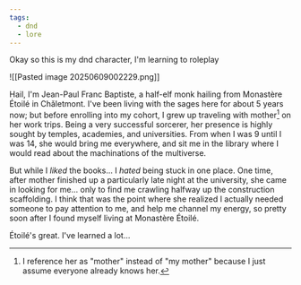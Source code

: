 ```yaml
---
tags:
  - dnd
  - lore
---
```

Okay so this is my dnd character, I'm learning to roleplay

![[Pasted image 20250609002229.png]]

Hail, I'm Jean-Paul Franc Baptiste, a half-elf monk hailing from Monastère Étoilé in Chǎletmont. I've been living with the sages here for about 5 years now; but before enrolling into my cohort, I grew up traveling with mother[^1] on her work trips. Being a very successful sorcerer, her presence is highly sought by temples, academies, and universities. From when I was 9 until I was 14, she would bring me everywhere, and sit me in the library where I would read about the machinations of the multiverse.

But while I *liked* the books... I *hated* being stuck in one place. One time, after mother finished up a particularly late night at the university, she came in looking for me... only to find me crawling halfway up the construction scaffolding. I think that was the point where she realized I actually needed someone to pay attention to me, and help me channel my energy, so pretty soon after I found myself living at Monastère Étoilé.

Étoilé's great. I've learned a lot...



[^1]: I reference her as "mother" instead of "my mother" because I just assume everyone already knows her.